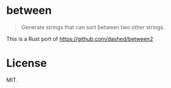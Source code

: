 # between

> Generate strings that can sort between two other strings.

This is a Rust port of https://github.com/dashed/between2

# License

MIT.
